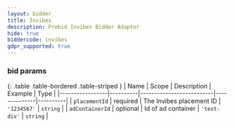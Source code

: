 ```yaml
---
layout: bidder
title: Invibes
description: Prebid Invibes Bidder Adaptor
hide: true
biddercode: invibes
gdpr_supported: true
---
```


### bid params

{: .table .table-bordered .table-striped }
| Name            | Scope    | Description              | Example      | Type     |
|-----------------|----------|--------------------------|--------------|----------|
| `placementId`   | required | The Invibes placement ID | `'1234567'`  | `string` |
| `adContainerId` | optional | Id of ad container       | `'test-div'` | `string` |
